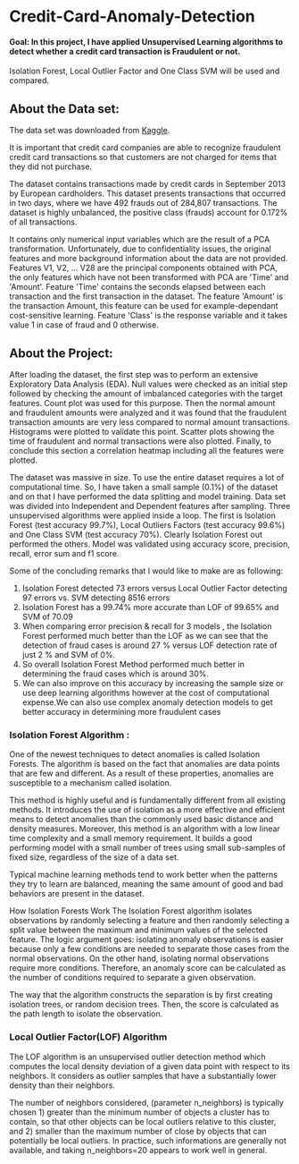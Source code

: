 # Credit-Card-Anomaly-Detection

#### Goal: In this project, I have applied Unsupervised Learning algorithms to detect whether a credit card transaction is Fraudulent or not. 
Isolation Forest, Local Outlier Factor and One Class SVM will be used and compared.

## About the Data set:
The data set was downloaded from [Kaggle](https://www.kaggle.com/mlg-ulb/creditcardfraud/version/3). 

It is important that credit card companies are able to recognize fraudulent credit card transactions so that customers are not charged for items that they did not purchase.

The dataset contains transactions made by credit cards in September 2013 by European cardholders.
This dataset presents transactions that occurred in two days, where we have 492 frauds out of 284,807 transactions.
The dataset is highly unbalanced, the positive class (frauds) account for 0.172% of all transactions.

It contains only numerical input variables which are the result of a PCA transformation. 
Unfortunately, due to confidentiality issues, the original features and more background information about the data are not provided. 
Features V1, V2, … V28 are the principal components obtained with PCA, the only features which have not been transformed with PCA are 'Time' and 'Amount'.
Feature 'Time' contains the seconds elapsed between each transaction and the first transaction in the dataset. 
The feature 'Amount' is the transaction Amount, this feature can be used for example-dependant cost-sensitive learning. 
Feature 'Class' is the response variable and it takes value 1 in case of fraud and 0 otherwise.

## About the Project:
After loading the dataset, the first step was to perform an extensive Exploratory Data Analysis (EDA). Null values were checked as an initial step followed by
checking the amount of imbalanced categories with the target features. Count plot was used for this purpose. Then the normal amount and fraudulent amounts were 
analyzed and it was found that the fraudulent transaction amounts are very less compared to normal amount transactions. Histograms were plotted to validate this point.
Scatter plots showing the time of fraudulent and normal transactions were also plotted. Finally, to conclude this section a correlation heatmap including all the features
were plotted. 

The dataset was massive in size. To use the entire dataset requires a lot of computational time. So, I have taken a small sample (0.1%) of the dataset and on that I have performed the data splitting and model training. Data set was divided into Independent and Dependent features after sampling. Three unsupervised algorithms were applied inside a loop. The first is Isolation Forest (test accuracy 99.7%), Local Outliers Factors (test accuracy 99.6%) and One Class SVM (test accuracy 70%).
Clearly Isolation Forest out performed the others. Model was validated using accuracy score, precision, recall, error sum and f1 score. 

Some of the concluding remarks that I would like to make are as following:

1. Isolation Forest detected 73 errors versus Local Outlier Factor detecting 97 errors vs. SVM detecting 8516 errors
2. Isolation Forest has a 99.74% more accurate than LOF of 99.65% and SVM of 70.09
3. When comparing error precision & recall for 3 models , the Isolation Forest performed much better than the LOF as we can see that the detection of fraud cases is around 27 % versus LOF detection rate of just 2 % and SVM of 0%.
4. So overall Isolation Forest Method performed much better in determining the fraud cases which is around 30%.
5. We can also improve on this accuracy by increasing the sample size or use deep learning algorithms however at the cost of computational expense.We can also use complex anomaly detection models to get better accuracy in determining more fraudulent cases

### Isolation Forest Algorithm :
One of the newest techniques to detect anomalies is called Isolation Forests. The algorithm is based on the fact that anomalies are data points that are few and different. 
As a result of these properties, anomalies are susceptible to a mechanism called isolation.

This method is highly useful and is fundamentally different from all existing methods. It introduces the use of isolation as a more effective and efficient means to detect anomalies than the commonly used basic distance and density measures. Moreover, this method is an algorithm with a low linear time complexity and a small memory requirement. 
It builds a good performing model with a small number of trees using small sub-samples of fixed size, regardless of the size of a data set.

Typical machine learning methods tend to work better when the patterns they try to learn are balanced, meaning the same amount of good and bad behaviors are present in the dataset.

How Isolation Forests Work The Isolation Forest algorithm isolates observations by randomly selecting a feature and then randomly selecting a split value between the maximum and minimum values of the selected feature. The logic argument goes: isolating anomaly observations is easier because only a few conditions are needed to separate those cases from the normal observations. On the other hand, isolating normal observations require more conditions. Therefore, an anomaly score can be calculated as the number of conditions required to separate a given observation.

The way that the algorithm constructs the separation is by first creating isolation trees, or random decision trees. Then, the score is calculated as the path length to isolate the observation.

### Local Outlier Factor(LOF) Algorithm
The LOF algorithm is an unsupervised outlier detection method which computes the local density deviation of a given data point with respect to its neighbors. It considers as outlier samples that have a substantially lower density than their neighbors.

The number of neighbors considered, (parameter n_neighbors) is typically chosen 1) greater than the minimum number of objects a cluster has to contain, so that other objects can be local outliers relative to this cluster, and 2) smaller than the maximum number of close by objects that can potentially be local outliers. In practice, such informations are generally not available, and taking n_neighbors=20 appears to work well in general.
